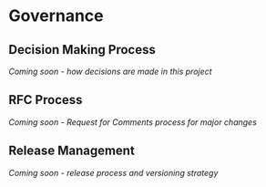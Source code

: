 # Governance

<!-- Lightweight: decision rules, RFCs, releases -->

## Decision Making Process
*Coming soon - how decisions are made in this project*

## RFC Process
*Coming soon - Request for Comments process for major changes*

## Release Management
*Coming soon - release process and versioning strategy*
